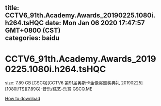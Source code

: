 
title: CCTV6_91th.Academy.Awards_20190225.1080i.h264.tsHQC
date: Mon Jan 06 2020 17:47:57 GMT+0800 (CST)    
categories: baidu
---

# CCTV6_91th.Academy.Awards_20190225.1080i.h264.tsHQC
size: 7.89 GB
 [GSCQ][CCTV6 第91届奥斯卡金像奖颁奖典礼 20190225][1080I/TS][7.89G]-音乐/综艺-乐赏 GSCQ.ME
 

[How to download](https://bpcam.bemobtrk.com/go/2ceec3aa-1ca2-46d6-b9ff-aaa5c184517c?jno=5149)